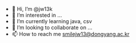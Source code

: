 - 👋 Hi, I’m @jw13k
- 👀 I’m interested in ...
- 🌱 I’m currently learning java, csv
- 💞️ I’m looking to collaborate on ...
- 📫 How to reach me smilejw13@dongyang.ac.kr

<!---
jw13k/jw13k is a ✨ special ✨ repository because its `README.md` (this file) appears on your GitHub profile.
You can click the Preview link to take a look at your changes.
--->

